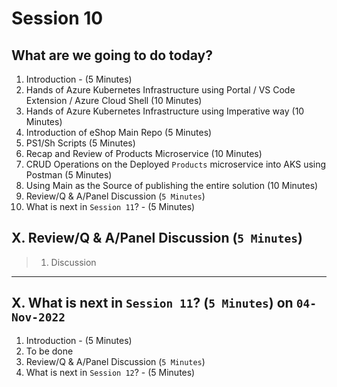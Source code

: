 # Session 10

## What are we going to do today?

1. Introduction - (5 Minutes)
1. Hands of Azure Kubernetes Infrastructure using Portal / VS Code Extension / Azure Cloud Shell (10 Minutes)
1. Hands of Azure Kubernetes Infrastructure using Imperative way (10 Minutes)
1. Introduction of eShop Main Repo (5 Minutes)
1. PS1/Sh Scripts (5 Minutes)
1. Recap and Review of Products Microservice (10 Minutes)
1. CRUD Operations on the Deployed `Products` microservice into AKS using Postman (5 Minutes)
1. Using Main as the Source of publishing the entire solution (10 Minutes)
1. Review/Q & A/Panel Discussion (`5 Minutes`)
1. What is next in `Session 11`? - (5 Minutes)

## X. Review/Q & A/Panel Discussion (`5 Minutes`)

> 1. Discussion

---

## X. What is next in `Session 11`? (`5 Minutes`) on `04-Nov-2022`

1. Introduction - (5 Minutes)
1. To be done
1. Review/Q & A/Panel Discussion (`5 Minutes`)
1. What is next in `Session 12`? - (5 Minutes)
